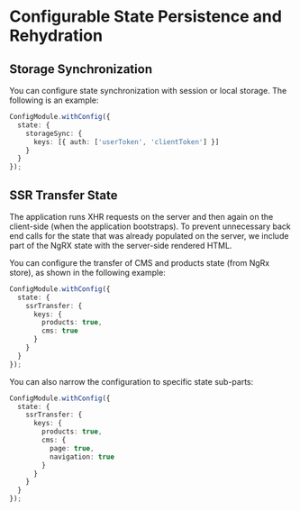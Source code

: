 # Configurable State Persistence and Rehydration

## Storage Synchronization

You can configure state synchronization with session or local storage. The following is an example:

```typescript
ConfigModule.withConfig({
  state: {
    storageSync: {
      keys: [{ auth: ['userToken', 'clientToken'] }]
    }
  }
});
```

## SSR Transfer State

The application runs XHR requests on the server and then again on the client-side (when the application bootstraps). To prevent unnecessary back end calls for the state that was already populated on the server, we include part of the NgRX state with the server-side rendered HTML.

You can configure the transfer of CMS and products state (from NgRx store), as shown in the following example:
 
```typescript
ConfigModule.withConfig({
  state: { 
    ssrTransfer: { 
      keys: { 
        products: true,
        cms: true 
      } 
    } 
  }
});
```

You can also narrow the configuration to specific state sub-parts:

```typescript
ConfigModule.withConfig({
  state: { 
    ssrTransfer: { 
      keys: { 
        products: true,
        cms: {
          page: true,
          navigation: true
        } 
      } 
    } 
  }
});
```

